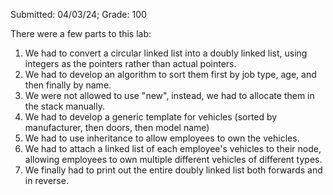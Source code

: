 Submitted: 04/03/24; Grade: 100

There were a few parts to this lab:
1) We had to convert a circular linked list into a doubly linked list, using integers as the pointers rather than actual pointers.
2) We had to develop an algorithm to sort them first by job type, age, and then finally by name.
4) We were not allowed to use "new", instead, we had to allocate them in the stack manually.
5) We had to develop a generic template for vehicles (sorted by manufacturer, then doors, then model name)
6) We had to use inheritance to allow employees to own the vehicles.
7) We had to attach a linked list of each employee's vehicles to their node, allowing employees to own multiple different vehicles of different types.
8) We finally had to print out the entire doubly linked list both forwards and in reverse.

